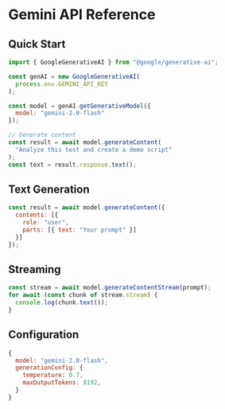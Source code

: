 # Gemini API Reference

## Quick Start

```javascript
import { GoogleGenerativeAI } from "@google/generative-ai";

const genAI = new GoogleGenerativeAI(
  process.env.GEMINI_API_KEY
);

const model = genAI.getGenerativeModel({ 
  model: "gemini-2.0-flash" 
});

// Generate content
const result = await model.generateContent(
  "Analyze this test and create a demo script"
);
const text = result.response.text();
```

## Text Generation
```javascript
const result = await model.generateContent({
  contents: [{ 
    role: "user", 
    parts: [{ text: "Your prompt" }] 
  }]
});
```

## Streaming
```javascript
const stream = await model.generateContentStream(prompt);
for await (const chunk of stream.stream) {
  console.log(chunk.text());
}
```

## Configuration
```javascript
{
  model: "gemini-2.0-flash",
  generationConfig: {
    temperature: 0.7,
    maxOutputTokens: 8192,
  }
}
```